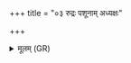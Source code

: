+++
title = "०३ रुद्रः पशूनाम् अध्यक्षः"

+++
<details><summary>मूलम् (GR)</summary>

रुद्रः पशूनाम् अध्यक्षः ।  
(…) ॥ +++(see 15.7.1bcd)+++
</details>